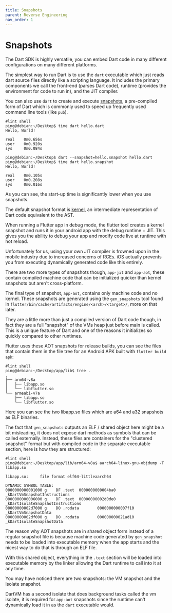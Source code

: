 ```yaml
---
title: Snapshots
parent: Reverse Engineering
nav_order: 1
---
```


# Snapshots

The Dart SDK is highly versatile, you can embed Dart code in many different configurations on many different platforms.

The simplest way to run Dart is to use the `dart` executable which just reads dart source files directly like a scripting
language. It includes the primary components we call the front-end (parses Dart code), runtime (provides the environment
for code to run in), and the JIT compiler.

You can also use `dart` to create and execute [snapshots](https://github.com/dart-lang/sdk/wiki/Snapshots), a pre-compiled
form of Dart which is commonly used to speed up frequently used command line tools (like `pub`).

```
#lint shell
ping@debian:~/Desktop$ time dart hello.dart
Hello, World!

real    0m0.656s
user    0m0.920s
sys     0m0.084s

ping@debian:~/Desktop$ dart --snapshot=hello.snapshot hello.dart
ping@debian:~/Desktop$ time dart hello.snapshot
Hello, World!

real    0m0.105s
user    0m0.208s
sys     0m0.016s
```

As you can see, the start-up time is significantly lower when you use snapshots.

The default snapshot format is [kernel](https://github.com/dart-lang/sdk/wiki/Kernel-Documentation), an intermediate
representation of Dart code equivalent to the AST.

When running a Flutter app in debug mode, the flutter tool creates a kernel snapshot and runs it in your android app
with the debug runtime + JIT. This gives you the ability to debug your app and modify code live at runtime with hot
reload.

Unfortunately for us, using your own JIT compiler is frowned upon in the mobile industry due to increased concerns of
RCEs. iOS actually prevents you from executing dynamically generated code like this entirely.

There are two more types of snapshots though, `app-jit` and `app-aot`, these contain compiled machine code that can be
initialized quicker than kernel snapshots but aren't cross-platform.

The final type of snapshot, `app-aot`, contains only machine code and no kernel. These snapshots are generated using the
`gen_snapshots` tool found in `flutter/bin/cache/artifacts/engine/<arch>/<target>/`, more on that later.

They are a little more than just a compiled version of Dart code though, in fact they are a full "snapshot" of the VMs
heap just before main is called. This is a unique feature of Dart and one of the reasons it initializes so quickly
compared to other runtimes.

Flutter uses these AOT snapshots for release builds, you can see the files that contain them in the file tree for an
Android APK built with `flutter build apk`:

```
#lint shell
ping@debian:~/Desktop/app/lib$ tree .
.
├── arm64-v8a
│   ├── libapp.so
│   └── libflutter.so
└── armeabi-v7a
    ├── libapp.so
    └── libflutter.so
```

Here you can see the two libapp.so files which are a64 and a32 snapshots as ELF binaries.

The fact that `gen_snapshots` outputs an ELF / shared object here might be a bit misleading, it does not expose dart
methods as symbols that can be called externally. Instead, these files are containers for the "clustered snapshot" format
but with compiled code in the separate executable section, here is how they are structured:

```
#lint shell
ping@debian:~/Desktop/app/lib/arm64-v8a$ aarch64-linux-gnu-objdump -T libapp.so

libapp.so:     file format elf64-littleaarch64

DYNAMIC SYMBOL TABLE:
0000000000001000 g    DF .text  0000000000004ba0 _kDartVmSnapshotInstructions
0000000000006000 g    DF .text  00000000002d0de0 _kDartIsolateSnapshotInstructions
00000000002d7000 g    DO .rodata        0000000000007f10 _kDartVmSnapshotData
00000000002df000 g    DO .rodata        000000000021ad10 _kDartIsolateSnapshotData
```

The reason why AOT snapshots are in shared object form instead of a regular snapshot file is because machine code
generated by `gen_snapshot` needs to be loaded into executable memory when the app starts and the nicest way to do that
is through an ELF file.

With this shared object, everything in the `.text` section will be loaded into executable memory by the linker allowing
the Dart runtime to call into it at any time.

You may have noticed there are two snapshots: the VM snapshot and the Isolate snapshot.

DartVM has a second isolate that does background tasks called the vm isolate, it is required for `app-aot` snapshots since
the runtime can't dynamically load it in as the `dart` executable would.